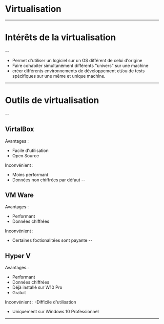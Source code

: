 # Virtualisation
---

# Intérêts de la virtualisation
--

- Permet d'utiliser un logiciel sur un OS différent de celui d'origine
- Faire cohabiter simultanément différents "univers" sur une machine
- créer différents environnements de développement et/ou de tests spécifiques sur une même et unique machine.
---

# Outils de virtualisation
--

## VirtalBox
Avantages : 
- Facile d'utilisation
- Open Source

Inconvénient :
- Moins performant
- Données non chiffrées par défaut
--

## VM Ware
Avantages : 
- Performant 
- Données chiffrées

Inconvénient :
- Certaines foctionalitées sont payante 
--

## Hyper V
Avantages : 
- Performant
- Données chiffrées
- Déjà installé sur W10 Pro
- Gratuit

Inconvénient :
-Difficile d'utilisation
- Uniquement sur Windows 10 Professionnel
---


